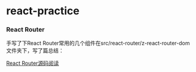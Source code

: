 # react-practice

### React Router

手写了下React Router常用的几个组件在src/react-router/z-react-router-dom文件夹下，写了篇总结：

[React Router源码阅读](./src/react-router/README.md)

